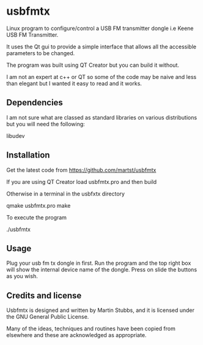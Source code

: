 usbfmtx
=======

Linux program to configure/control a USB FM transmitter dongle i.e Keene USB FM Transmitter.

It uses the Qt gui to provide a simple interface that allows all the accessible parameters to
be changed. 

The program was built using QT Creator but you can build it without.

I am not an expert at c++ or QT so some of the code may be naive and less than elegant but
I wanted it easy to read and it works.

Dependencies
------------

I am not sure what are classed as standard libraries on various distributions but you will
need the following:

libudev


Installation
------------

Get the latest code from https://github.com/martst/usbfmtx

If you are using QT Creator load usbfmtx.pro and then build

Otherwise in a terminal in the usbfxtx directory

qmake usbfmtx.pro
make

To execute the program

./usbfmtx   


Usage
-----

Plug your usb fm tx dongle in first. Run the program and the top right box will show
the internal device name of the dongle. Press on slide the buttons as you wish.


Credits and license
-------------------

Usbfmtx is designed and written by Martin Stubbs, and it is licensed under the 
GNU General Public License.

Many of the ideas, techniques and routines have been copied from elsewhere and 
these are acknowledged as appropriate. 